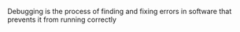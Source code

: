 Debugging is the process of finding and fixing errors in software that prevents it from running correctly